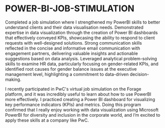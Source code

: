 # POWER-BI-JOB-STIMULATION

Completed a job simulation where I strengthened my PowerBI skills to better understand clients and their data visualisation needs. Demonstrated expertise in data visualization through the creation of Power BI dashboards that effectively conveyed KPIs, showcasing the ability to respond to client requests with well-designed solutions. Strong communication skills reflected in the concise and informative email communication with engagement partners, delivering valuable insights and actionable suggestions based on data analysis. Leveraged analytical problem-solving skills to examine HR data, particularly focusing on gender-related KPIs, and identified root causes for gender balance issues at the executive management level, highlighting a commitment to data-driven decision-making.

I recently participated in PwC's virtual job simulation on the Forage platform, and it was incredibly useful to learn about how to use PowerBI more effectively. I practiced creating a Power BI dashboard for visualizing key performance indicators (KPIs) and metrics. Doing this program confirmed that I really enjoy working with data visualization using Microsoft PowerBI for diversity and inclusion in the corporate world, and I’m excited to apply these skills at a company like PwC.
